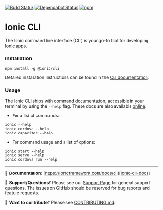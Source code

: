 [![Build Status][circle-badge]][circle-badge-url]
[![Dependabot Status](https://api.dependabot.com/badges/status?host=github&repo=ionic-team/ionic-cli)](https://dependabot.com)
[![npm][npm-badge]][npm-badge-url]

# Ionic CLI

The Ionic command line interface (CLI) is your go-to tool for developing [Ionic][ionic-homepage] apps.

### Installation

```
npm install -g @ionic/cli
```

Detailed installation instructions can be found in the [CLI documentation](https://ionicframework.com/docs/installation/cli).

### Usage

The Ionic CLI ships with command documentation, accessible in your terminal by using the `--help` flag. These docs are also available [online][ionic-cli-docs].

* For a list of commands:

```
ionic --help
ionic cordova --help
ionic capacitor --help
```

* For command usage and a list of options:

```
ionic start --help
ionic serve --help
ionic cordova run --help
```

---

:book: **Documentation**: [https://ionicframework.com/docs/cli][ionic-cli-docs]

:mega: **Support/Questions?** Please see our [Support Page][ionic-support] for general support questions. The issues on GitHub should be reserved for bug reports and feature requests.

:sparkling_heart: **Want to contribute?** Please see [CONTRIBUTING.md](https://github.com/ionic-team/ionic-cli/blob/develop/CONTRIBUTING.md). 

[ionic-homepage]: https://ionicframework.com
[ionic-cli-docs]: https://ionicframework.com/docs/cli
[ionic-support]: https://ionicframework.com/support

[circle-badge]: https://circleci.com/gh/ionic-team/ionic-cli.svg?style=shield
[circle-badge-url]: https://circleci.com/gh/ionic-team/ionic-cli
[npm-badge]: https://img.shields.io/npm/v/ionic.svg
[npm-badge-url]: https://www.npmjs.com/package/ionic
